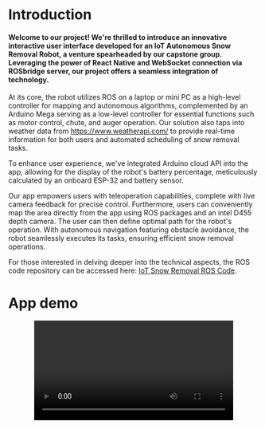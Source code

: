 # Introduction
#### Welcome to our project! We're thrilled to introduce an innovative interactive user interface developed for an IoT Autonomous Snow Removal Robot, a venture spearheaded by our capstone group. Leveraging the power of React Native and WebSocket connection via ROSbridge server, our project offers a seamless integration of technology.

At its core, the robot utilizes ROS on a laptop or mini PC as a high-level controller for mapping and autonomous algorithms, complemented by an Arduino Mega serving as a low-level controller for essential functions such as motor control, chute, and auger operation. Our solution also taps into weather data from https://www.weatherapi.com/ to provide real-time information for both users and automated scheduling of snow removal tasks.

To enhance user experience, we've integrated Arduino cloud API into the app, allowing for the display of the robot's battery percentage, meticulously calculated by an onboard ESP-32 and battery sensor.

Our app empowers users with teleoperation capabilities, complete with live camera feedback for precise control. Furthermore, users can conveniently map the area directly from the app using ROS packages and an intel D455 depth camera. The user can then define optimal path for the robot's operation. With autonomous navigation featuring obstacle avoidance, the robot seamlessly executes its tasks, ensuring efficient snow removal operations.

For those interested in delving deeper into the technical aspects, the ROS code repository can be accessed here: [IoT Snow Removal ROS Code](https://github.com/Maaz-Sidd/IoT-snow-Removal-ROS). 

# App demo
<div align="center">
  <video src="https://github.com/Maaz-Sidd/IoT-snow-Removal-App/assets/80440793/bf6acf9e-f7b1-4847-ac35-0b4f4cf21437" width="400" />
<div/>
